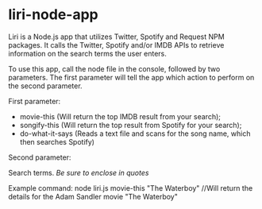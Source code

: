 # liri-node-app

Liri is a Node.js app that utilizes Twitter, Spotify and Request NPM packages. It calls the Twitter, Spotify and/or IMDB APIs to retrieve information on the search terms the user enters.

To use this app, call the node file in the console, followed by two parameters. The first parameter will tell the app which action to perform on the second parameter.

First parameter:

- movie-this (Will return the top IMDB result from your search); 
- songify-this (Will return the top result from Spotify for your search); 
- do-what-it-says (Reads a text file and scans for the song name, which then searches Spotify)


Second parameter:

Search terms. *Be sure to enclose in quotes*

Example command:
node liri.js movie-this "The Waterboy" //Will return the details for the Adam Sandler movie "The Waterboy"
